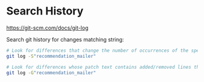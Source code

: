 # Search History

https://git-scm.com/docs/git-log

Search git history for changes matching string:

```sh
# Look for differences that change the number of occurrences of the specified string (i.e. addition/deletion) in a file. Intended for the scripter’s use.
git log -S"recommendation_mailer"

# Look for differences whose patch text contains added/removed lines that match <regex>.
git log -G"recommendation_mailer"
```

